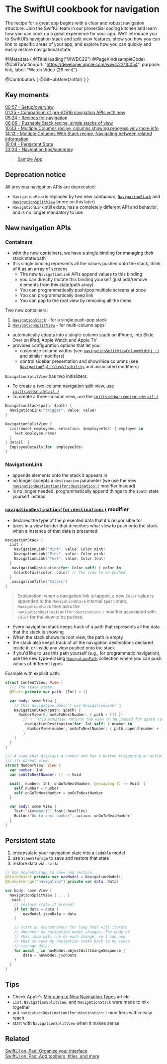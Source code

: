 # The SwiftUI cookbook for navigation

The recipe for a great app begins with a clear and robust navigation structure. Join the SwiftUI team in our proverbial coding kitchen and learn how you can cook up a great experience for your app. We’ll introduce you to SwiftUI’s navigation stack and split view features, show you how you can link to specific areas of your app, and explore how you can quickly and easily restore navigational state.

@Metadata {
   @TitleHeading("WWDC22")
   @PageKind(sampleCode)
   @CallToAction(url: "https://developer.apple.com/wwdc22/10054", purpose: link, label: "Watch Video (26 min)")

   @Contributors {
      @GitHubUser(zntfdr)
   }
}



## Key moments
[00:57 - Setup/overview](https://developer.apple.com/videos/play/wwdc2022/10054/?time=57)    
[01:25 - Comparison of pre-iOS16 navigation APIs with new](https://developer.apple.com/videos/play/wwdc2022/10054/?time=)    
[05:24 - Recipes for navigation](https://developer.apple.com/videos/play/wwdc2022/10054/?time=324)    
[06:06 - Pushable Stack recipe, single stacks of view](https://developer.apple.com/videos/play/wwdc2022/10054/?time=366)    
[10:43 - Multiple Columns recipe, columns showing progressively more info](https://developer.apple.com/videos/play/wwdc2022/10054/?time=643)    
[14:12 - Multiple Columns With Stack recipe, Navigating between related information](https://developer.apple.com/videos/play/wwdc2022/10054/?time=852)    
[18:04 - Persistent State](https://developer.apple.com/videos/play/wwdc2022/10054/?time=1084)    
[23:34 - Navigation tips/summary](https://developer.apple.com/videos/play/wwdc2022/10054/?time=1414)    

> [Sample App](https://developer.apple.com/documentation/swiftui/bringing_robust_navigation_structure_to_your_swiftui_app)

## Deprecation notice

All previous navigation APIs are deprecated:

- `NavigationView` is replaced by two new _containers_, [`NavigationStack`][NavigationStack] and [`NavigationSplitView`][NavigationSplitView] (more on this later)
- `NavigationLink` still exists, has a completely different API and behavior, and is no longer mandatory to use

## New navigation APIs

### Containers

- with the new containers, we have a single binding for managing their stack state/path
- this single binding represents all the values pushed onto the stack, think of it as an array of screens
  - The new `NavigationLink` APIs append values to this binding
  - you can directly mutate this binding yourself (just add/remove elements from this state/path array)
  - You can programmatically push/pop multiple screens at once
  - You can programmatically deep link
  - You can pop to the root view by removing all the items

Two new containers:

1. [`NavigationStack`][NavigationStack] - for a single push-pop stack
2. [`NavigationSplitView`][NavigationSplitView] - for multi-column apps
  - automatically adapts into a single-column stack on iPhone, into Slide Over on iPad, Apple Watch and Apple TV
  - provides configuration options that let you:
    - customize column widths (see [`navigationSplitViewColumnWidth(_:)`][navigationSplitViewColumnWidth(_:)] and similar modifiers)
    - control sidebar presentation and show/hide columns (see [`NavigationSplitViewVisibility`][navigationsplitviewvisibility] and associated modifiers)

`NavigationSplitView` has two initializers:

- To create a two-column navigation split view, use [`init(sidebar:detail:)`][init(sidebar:detail:)]
- To create a three-column view, use the [`init(sidebar:content:detail:)`][init(sidebar:content:detail:)]

```swift
NavigationStack(path: $path) {
  NavigationLink("trigger", value: value)
}

NavigationSplitView {
  List(model.employees, selection: $employeeIds) { employee in
    Text(employee.name)	
  }
} detail: {
  EmployeeDetails(for: employeeIds)
}
```

### NavigationLink

- appends elements onto the stack it appears in
- no longer accepts a `destination` parameter (we use the new [`navigationDestination(for:destination:)`][navigationDestination(for:destination:)] modifier instead)
- is no longer needed, programmatically append things to the `$path` state yourself instead

### [`navigationDestination(for:destination:)`][navigationDestination(for:destination:)] modifier

- declares the type of the presented data that it's responsible for
- takes in a view builder that describes what view to push onto the stack when a instance of that data is presented

```swift
NavigationStack {
  List {
    NavigationLink("Mint", value: Color.mint)
    NavigationLink("Pink", value: Color.pink)
    NavigationLink("Teal", value: Color.teal)
  }
  .navigationDestination(for: Color.self) { color in
    ColorDetail(color: color) // The view to be pushed
  }
  .navigationTitle("Colors")
}
```

> Explanation: when a navigation link is tapped, a new `Color` value is appended to the `NavigationStack` internal `$path` state, `NavigationStack` then asks the `navigationDestination(for:destination:)` modifier associated with `Color` for the view to be pushed.

- Every navigation stack keeps track of a path that represents all the data that the stack is showing
- When the stack shows its root view, the path is empty
- the stack also keeps track of all the navigation destinations declared inside it, or inside any view pushed onto the stack
- if you'd like to use this path yourself (e.g., for programmatic navigation), use the new type-erasing [`NavigationPath`][NavigationPath] collection where you can push values of different types

Example with explicit path:

```swift
struct ContentView: View {
  /// The stack state.
  @State private var path: [Int] = []

  var body: some View {
    // This navigation doesn't use NavigationLink! 🎉
    NavigationStack(path: $path) {
      NumberView(0, onGoToNextNumber: { path = [1] })
        // 👇🏻 This modifier returns the view to be pushed for $path values of type Int
        .navigationDestination(for: Int.self) { number in 
          NumberView(number, onGoToNextNumber: { path.append(number + 1) })
        }
    }
  }
}

/// A view that displays a number and has a button triggering an action injected by 
/// its parent view.
struct NumberView: View {
  var number: Int
  var onGoToNextNumber: () -> Void

  init(_ number: Int, onGoToNextNumber: @escaping () -> Void) {
    self.number = number
    self.onGoToNextNumber = onGoToNextNumber
  }

  var body: some View {
    Text("\(number)").font(.headline)
    Button("Go to next number", action: onGoToNextNumber)
  }
}
```

## Persistent state

1. encapsulate your navigation state into a `Codable` model
2. use `SceneStorage` to save and restore that state
3. restore data via `.task`:

```swift
// Use SceneStorage to save and restore
@StateObject private var navModel = NavigationModel()
@SceneStorage("navigation") private var data: Data?

var body: some View {
  NavigationSplitView { ... }
  .task {
  	// restore state if present
  	if let data = data {
  		navModel.jsonData = data
    }

    // start an asynchronous for loop that will iterate 
    // whenever my navigation model changes. The body of 
    // this loop will run on each change, so I can use 
    // that to save my navigation state back to my scene 
    // storage data.
    for await _ in navModel.objectWillChangeSequence {
    	data = navModel.jsonData
    }
  }
}
```

## Tips

- Check Apple's [Migrating to New Navigation Types][migrating-to-new-navigation-types] article
- `List`, `NavigationSplitView`, and `NavigationStack` were made to mix together
- put `navigationDestination(for:destination:)` modifiers within easy reach
- start with `NavigationSplitView` when it makes sense

[NavigationStack]: https://developer.apple.com/documentation/swiftui/navigationstack
[NavigationSplitView]: https://developer.apple.com/documentation/swiftui/navigationsplitview
[init(sidebar:detail:)]: https://developer.apple.com/documentation/swiftui/navigationsplitview/init(sidebar:detail:)
[init(sidebar:content:detail:)]: https://developer.apple.com/documentation/swiftui/navigationsplitview/init(sidebar:content:detail:)
[navigationDestination(for:destination:)]: https://developer.apple.com/documentation/swiftui/presentedwindowcontent/navigationdestination(for:destination:)
[NavigationPath]: https://developer.apple.com/documentation/swiftui/navigationpath
[migrating-to-new-navigation-types]: https://developer.apple.com/documentation/swiftui/migrating-to-new-navigation-types
[navigationSplitViewColumnWidth(_:)]: https://developer.apple.com/documentation/swiftui/navigationsplitview
[navigationsplitviewvisibility]: https://developer.apple.com/documentation/swiftui/navigationsplitviewvisibility

## Related

[SwiftUI on iPad: Organize your interface](https://developer.apple.com/videos/play/wwdc2022/10058/)    
[SwiftUI on iPad: Add toolbars, titles, and more](https://developer.apple.com/videos/play/wwdc2022/110343/)    
